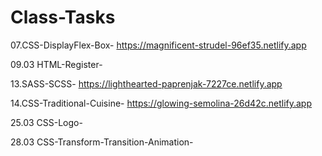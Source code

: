 # Class-Tasks

07.CSS-DisplayFlex-Box- https://magnificent-strudel-96ef35.netlify.app

09.03 HTML-Register- 

13.SASS-SCSS- https://lighthearted-paprenjak-7227ce.netlify.app

14.CSS-Traditional-Cuisine- https://glowing-semolina-26d42c.netlify.app

25.03 CSS-Logo-

28.03 CSS-Transform-Transition-Animation-

